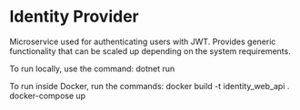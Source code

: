 # Identity Provider

Microservice used for authenticating users with JWT. Provides generic functionality that can be scaled up depending on the system requirements.

To run locally, use the command: 
dotnet run

To run inside Docker, run the commands:
docker build -t identity_web_api .
docker-compose up
